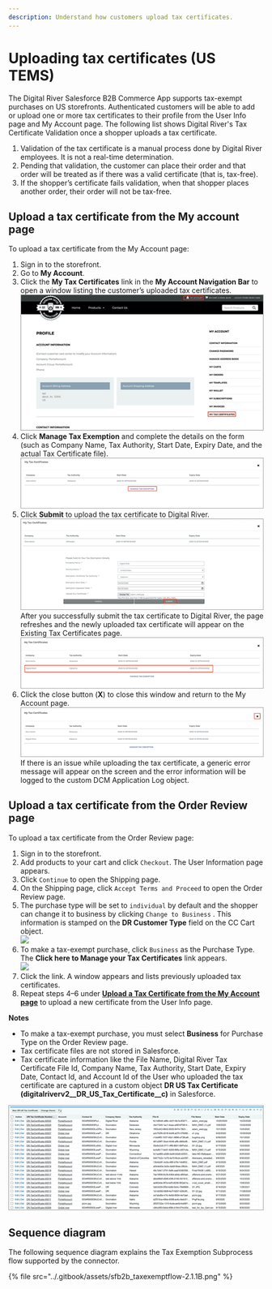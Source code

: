 ```yaml
---
description: Understand how customers upload tax certificates.
---
```


# Uploading tax certificates (US TEMS)

The Digital River Salesforce B2B Commerce App supports tax-exempt purchases on US storefronts. Authenticated customers will be able to add or upload one or more tax certificates to their profile from the User Info page and My Account page. The following list shows Digital River's Tax Certificate Validation once a shopper uploads a tax certificate.

1. Validation of the tax certificate is a manual process done by Digital River employees. It is not a real-time determination.
2. Pending that validation, the customer can place their order and that order will be treated as if there was a valid certificate (that is, tax-free).
3. If the shopper’s certificate fails validation, when that shopper places another order, their order will not be tax-free.

## Upload a tax certificate from the My account page <a href="#upload-a-tax-certificate-from-the-my-account-page" id="upload-a-tax-certificate-from-the-my-account-page"></a>

To upload a tax certificate from the My Account page:

1. Sign in to the storefront.
2. Go to **My Account**.
3. Click the **My Tax Certificates** link in the **My Account Navigation Bar** to open a window listing the customer’s uploaded tax certificates. \
   ![](<../.gitbook/assets/Install DR B2B API Connector95.png>)
4. Click **Manage Tax Exemption** and complete the details on the form (such as Company Name, Tax Authority, Start Date, Expiry Date, and the actual Tax Certificate file).\
   ![](<../.gitbook/assets/Install DR B2B API Connector96.png>)
5. Click **Submit** to upload the tax certificate to Digital River. \
   ![](<../.gitbook/assets/Install DR B2B API Connector97.png>) \
   After you successfully submit the tax certificate to Digital River, the page refreshes and the newly uploaded tax certificate will appear on the Existing Tax Certificates page. \
   ![](<../.gitbook/assets/Install DR B2B API Connector98.png>)
6. Click the close button (**X**) to close this window and return to the My Account page.\
   ![](<../.gitbook/assets/Install DR B2B API Connector99.png>) \
   If there is an issue while uploading the tax certificate, a generic error message will appear on the screen and the error information will be logged to the custom DCM Application Log object.

## Upload a tax certificate from the Order Review page <a href="#upload-a-tax-certificate-from-the-user-information-page" id="upload-a-tax-certificate-from-the-user-information-page"></a>

To upload a tax certificate from the Order Review page:

1. Sign in to the storefront.
2. Add products to your cart and click `Checkout`. The User Information page appears.
3. Click `Continue` to open the Shipping page.
4. On the Shipping page, click `Accept Terms and Proceed` to open the Order Review page.
5. The purchase type will be set to `individual` by default and the shopper can change it to business by clicking `Change to Business` . This information is stamped on the **DR Customer Type** field on the CC Cart object.\
   ![](../.gitbook/assets/order\_review2.png)
6. To make a tax-exempt purchase, click `Business` as the Purchase Type. The **Click here to Manage your Tax Certificates** link appears.\
   &#x20;![](../.gitbook/assets/tax\_certificate\_link2.png)&#x20;
7. Click the link. A window appears and lists previously uploaded tax certificates.
8. Repeat steps 4–6 under [**Upload a Tax Certificate from the My Account page**](uploading-tax-certificates-us-tems.md#upload-a-tax-certificate-from-the-my-account-page) to upload a new certificate from the User Info page.

**Notes**

* To make a tax-exempt purchase, you must select **Business** for Purchase Type on the Order Review page.
* Tax certificate files are not stored in Salesforce.
* Tax certificate information like the File Name, Digital River Tax Certificate File Id, Company Name, Tax Authority, Start Date, Expiry Date, Contact Id, and Account Id of the User who uploaded the tax certificate are captured in a custom object **DR US Tax Certificate (digitalriverv2\_\_DR\_US\_Tax\_Certificate\_\_c)** in Salesforce.&#x20;

![](<../.gitbook/assets/Install DR B2B API Connector101.png>)

## Sequence diagram

The following sequence diagram explains the Tax Exemption Subprocess flow supported by the connector.

{% file src="../.gitbook/assets/sfb2b_taxexemptflow-2.1.1B.png" %}

